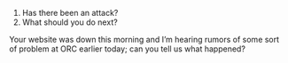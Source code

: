 1. Has there been an attack?
2. What should you do next?

Your website was down this morning and I’m hearing rumors of some sort of problem at ORC earlier today; can you tell us what happened?